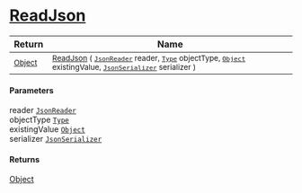 # [ReadJson](./RectangleFConverter-100664102.md)



| Return | Name | 
| --- | --- | 
| <sub>[Object](https://docs.microsoft.com/en-us/dotnet/api/System.Object)</sub>| <sub>[ReadJson](./RectangleFConverter-100664102.md) ( [`JsonReader`](./RectangleFConverter-100664102.md) reader, [`Type`](https://docs.microsoft.com/en-us/dotnet/api/System.Type) objectType, [`Object`](https://docs.microsoft.com/en-us/dotnet/api/System.Object) existingValue, [`JsonSerializer`](./RectangleFConverter-100664102.md) serializer )</sub>| <br>


#### Parameters
 reader  [`JsonReader`](./RectangleFConverter-100664102.md)<br> objectType  [`Type`](https://docs.microsoft.com/en-us/dotnet/api/System.Type)<br> existingValue  [`Object`](https://docs.microsoft.com/en-us/dotnet/api/System.Object)<br> serializer  [`JsonSerializer`](./RectangleFConverter-100664102.md)
#### Returns
[Object](https://docs.microsoft.com/en-us/dotnet/api/System.Object)